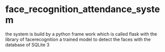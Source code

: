 # face_recognition_attendance_system
the system is build by a python frame work which is called flask   with the library of facerecognition a trained model to detect the faces with the database of SQLite 3  
